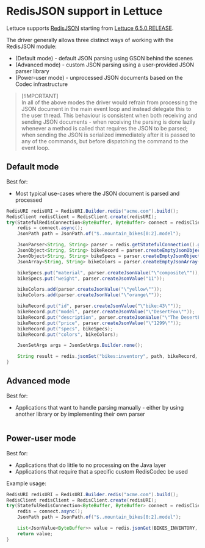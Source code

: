 # RedisJSON support in Lettuce

Lettuce supports [RedisJSON](https://oss.redis.com/redisjson/)  starting from [Lettuce 6.5.0.RELEASE](https://github.com/redis/lettuce/releases/tag/6.5.0.RELEASE).

The driver generally allows three distinct ways of working with the RedisJSON module:
* (Default mode) - default JSON parsing using GSON behind the scenes 
* (Advanced mode) - custom JSON parsing using a user-provided JSON parser library
* (Power-user mode) - unprocessed JSON documents based on the Codec infrastructure

> [!IMPORTANT]\
> In all of the above modes the driver would refrain from processing the JSON document in the main event loop and instead
delegate this to the user thread. This behaviour is consistent when both receiving and sending JSON documents - when
receiving the parsing is done lazily whenever a method is called that requires the JSON to be parsed; when sending the
JSON is serialized immediately after it is passed to any of the commands, but before dispatching the command to the
event loop.


## Default mode
Best for:
* Most typical use-cases where the JSON document is parsed and processed

```java
RedisURI redisURI = RedisURI.Builder.redis("acme.com").build();
RedisClient redisClient = RedisClient.create(redisURI);
try(StatefulRedisConnection<ByteBuffer, ByteBuffer> connect = redisClient.connect()){
    redis = connect.async();
    JsonPath path = JsonPath.of("$..mountain_bikes[0:2].model");

    JsonParser<String, String> parser = redis.getStatefulConnection().getJsonParser();
    JsonObject<String, String> bikeRecord = parser.createEmptyJsonObject();
    JsonObject<String, String> bikeSpecs = parser.createEmptyJsonObject();
    JsonArray<String, String> bikeColors = parser.createEmptyJsonArray();

    bikeSpecs.put("material", parser.createJsonValue("\"composite\""));
    bikeSpecs.put("weight", parser.createJsonValue("11"));

    bikeColors.add(parser.createJsonValue("\"yellow\""));
    bikeColors.add(parser.createJsonValue("\"orange\""));

    bikeRecord.put("id", parser.createJsonValue("\"bike:43\""));
    bikeRecord.put("model", parser.createJsonValue("\"DesertFox\""));
    bikeRecord.put("description", parser.createJsonValue("\"The DesertFox is a versatile bike for all terrains\""));
    bikeRecord.put("price", parser.createJsonValue("\"1299\""));
    bikeRecord.put("specs", bikeSpecs);
    bikeRecord.put("colors", bikeColors);

    JsonSetArgs args = JsonSetArgs.Builder.none();

    String result = redis.jsonSet("bikes:inventory", path, bikeRecord, args).get();
}
```

## Advanced mode
Best for:
* Applications that want to handle parsing manually - either by using another library or by implementing their own parser
```java

```

## Power-user mode
Best for:
* Applications that do little to no processing on the Java layer
* Applications that require that a specific custom RedisCodec be used

Example usage:

```java
RedisURI redisURI = RedisURI.Builder.redis("acme.com").build();
RedisClient redisClient = RedisClient.create(redisURI);
try(StatefulRedisConnection<ByteBuffer, ByteBuffer> connect = redisClient.connect(new ByteBufferCodec())){
    redis = connect.async();
    JsonPath path = JsonPath.of("$..mountain_bikes[0:2].model");

    List<JsonValue<ByteBuffer>> value = redis.jsonGet(BIKES_INVENTORY, JsonGetArgs.Builder.none(), path).get();
    return value;
}
```
